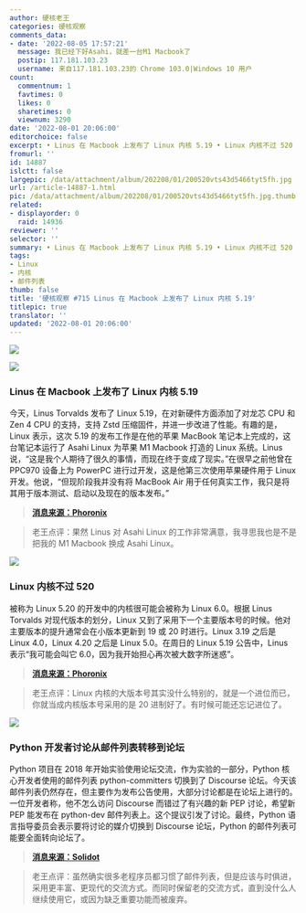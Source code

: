 ```yaml
---
author: 硬核老王
categories: 硬核观察
comments_data:
- date: '2022-08-05 17:57:21'
  message: 我已经下好Asahi，就差一台M1 Macbook了
  postip: 117.181.103.23
  username: 来自117.181.103.23的 Chrome 103.0|Windows 10 用户
count:
  commentnum: 1
  favtimes: 0
  likes: 0
  sharetimes: 0
  viewnum: 3290
date: '2022-08-01 20:06:00'
editorchoice: false
excerpt: • Linus 在 Macbook 上发布了 Linux 内核 5.19 • Linux 内核不过 520 • Python 开发者讨论从邮件列表转移到论坛
fromurl: ''
id: 14887
islctt: false
largepic: /data/attachment/album/202208/01/200520vts43d5466tyt5fh.jpg
url: /article-14887-1.html
pic: /data/attachment/album/202208/01/200520vts43d5466tyt5fh.jpg.thumb.jpg
related:
- displayorder: 0
  raid: 14936
reviewer: ''
selector: ''
summary: • Linus 在 Macbook 上发布了 Linux 内核 5.19 • Linux 内核不过 520 • Python 开发者讨论从邮件列表转移到论坛
tags:
- Linux
- 内核
- 邮件列表
thumb: false
title: '硬核观察 #715 Linus 在 Macbook 上发布了 Linux 内核 5.19'
titlepic: true
translator: ''
updated: '2022-08-01 20:06:00'
---
```


![](/data/attachment/album/202208/01/200520vts43d5466tyt5fh.jpg)


![](/data/attachment/album/202208/01/200532brahhgy4r4zmj8ip.jpg)


### Linus 在 Macbook 上发布了 Linux 内核 5.19


今天，Linus Torvalds 发布了 Linux 5.19，在对新硬件方面添加了对龙芯 CPU 和 Zen 4 CPU 的支持，支持 Zstd 压缩固件，并进一步改进了性能。有趣的是，Linux 表示，这次 5.19 的发布工作是在他的苹果 MacBook 笔记本上完成的，这台笔记本运行了 Asahi Linux 为苹果 M1 Macbook 打造的 Linux 系统。Linus 说，“这是我个人期待了很久的事情，而现在终于变成了现实。”在很早之前他曾在 PPC970 设备上为 PowerPC 进行过开发，这是他第三次使用苹果硬件用于 Linux 开发。他说，“但现阶段我并没有将 MacBook Air 用于任何真实工作，我只是将其用于版本测试、启动以及现在的版本发布。”



> 
> **[消息来源：Phoronix](https://www.phoronix.com/news/Linux-5.19-Released)**
> 
> 
> 



> 
> 老王点评：果然 Linus 对 Asahi Linux 的工作非常满意，我寻思我也是不是把我的 M1 Macbook 换成 Asahi Linux。
> 
> 
> 


![](/data/attachment/album/202208/01/200544oo9h326e6w6is6u9.jpg)


### Linux 内核不过 520


被称为 Linux 5.20 的开发中的内核很可能会被称为 Linux 6.0。根据 Linus Torvalds 对现代版本的划分，Linux 又到了采用下一个主要版本号的时候。他对主要版本的提升通常会在小版本更新到 19 或 20 时进行。Linux 3.19 之后是 Linux 4.0，Linux 4.20 之后是 Linux 5.0。在周日的 Linux 5.19 公告中，Linus 表示“我可能会叫它 6.0，因为我开始担心再次被大数字所迷惑”。



> 
> **[消息来源：Phoronix](https://www.phoronix.com/news/Linux-5.20-Is-Linux-6.0)**
> 
> 
> 



> 
> 老王点评：Linux 内核的大版本号其实没什么特别的，就是一个进位而已，你就当成内核版本号采用的是 20 进制好了。有时候可能还忘记进位了。
> 
> 
> 


![](/data/attachment/album/202208/01/200654tax48nximqizvbn4.jpg)


### Python 开发者讨论从邮件列表转移到论坛


Python 项目在 2018 年开始实验使用论坛交流，作为实验的一部分，Python 核心开发者使用的邮件列表 python-committers 切换到了 Discourse 论坛。今天该邮件列表仍然存在，但主要作为发布公告使用，大部分讨论都是在论坛上进行的。一位开发者称，他不怎么访问 Discourse 而错过了有兴趣的新 PEP 讨论，希望新 PEP 能发布在 python-dev 邮件列表上。这个提议引发了讨论。最终，Python 语言指导委员会表示要将讨论的媒介切换到 Discourse 论坛，Python 的邮件列表可能要全面转向论坛了。



> 
> **[消息来源：Solidot](https://www.solidot.org/story?sid=72316)**
> 
> 
> 



> 
> 老王点评：虽然确实很多老程序员都习惯了邮件列表，但是应该与时俱进，采用更丰富、更现代的交流方式。而同时保留老的交流方式，直到没什么人继续使用它，或因为缺乏重要功能而被废弃。
> 
> 
>